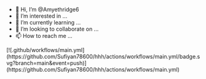 - 👋 Hi, I’m @Amyethridge6
- 👀 I’m interested in ...
- 🌱 I’m currently learning ...
- 💞️ I’m looking to collaborate on ...
- 📫 How to reach me ...

<!---
Amyethridge6/Amyethridge6 is a ✨ special ✨ repository because its `README.md` (this file) appears on your GitHub profile.
You can click the Preview link to take a look at your changes.
--->[![.github/workflows/main.yml](https://github.com/Sufiyan78600/hhh/actions/workflows/main.yml/badge.svg?branch=main&event=push)](https://github.com/Sufiyan78600/hhh/actions/workflows/main.yml)
